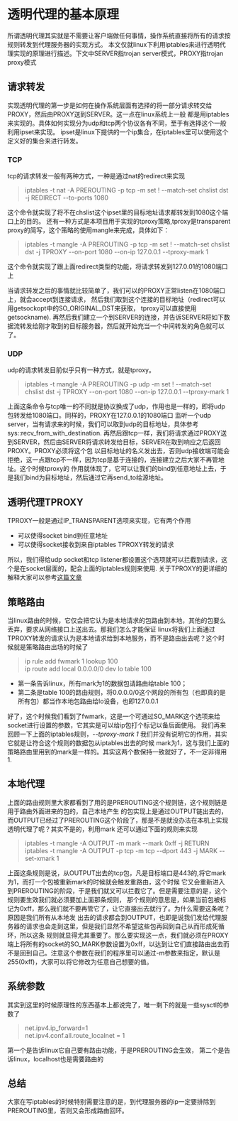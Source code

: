 # 透明代理的基本原理
所谓透明代理其实就是不需要让客户端做任何事情，操作系统直接将所有的请求按规则转发到代理服务器的实现方式。
本文仅就linux下利用iptables来进行透明代理实现的原理进行描述。下文中SERVER指trojan server模式，PROXY指trojan proxy模式
## 请求转发
实现透明代理的第一步是如何在操作系统层面有选择的将一部分请求转交给PROXY，然后由PROXY送到SERVER。这一点在linux系统上一般
都是用iptables来实现的。具体如何实现分为udp和tcp两个协议各有不同，至于有选择这个一般利用ipset来实现。
ipset是linux下提供的一个ip集合，在iptables里可以使用这个定义好的集合来进行转发。
### TCP
tcp的请求转发一般有两种方式，一种是通过nat的redirect来实现
> iptables -t nat -A PREROUTING -p tcp -m set ! --match-set chslist dst -j REDIRECT --to-ports 1080

这个命令就实现了将不在chslist这个ipset里的目标地址请求都转发到1080这个端口上的目的。
还有一种方式是本项目用于实现的tproxy策略,tproxy是transparent proxy的简写，这个策略的使用mangle来完成，具体如下：
> iptables -t mangle -A PREROUTING -p tcp -m set ! --match-set chslist dst -j TPROXY --on-port 1080 --on-ip 127.0.0.1 --tproxy-mark 1

这个命令就实现了跟上面redirect类型的功能，将请求转发到127.0.01的1080端口上

当请求转发之后的事情就比较简单了，我们可以的PROXY正常listen在1080端口上，就会accept到连接请求，
然后我们取到这个连接的目标地址（redirect可以用getsockopt中的SO_ORIGINAL_DST来获取， tproxy可以直接使用getsockname).
再然后我们建立一个到SERVER的连接，并告诉SERVER将如下数据流转发给刚才取到的目标服务器，然后就开始充当一个中间转发的角色就可以了。
### UDP
udp的请求转发目前似乎只有一种方式，就是tproxy。
> iptables -t mangle -A PREROUTING -p udp -m set ! --match-set chslist dst -j TPROXY --on-port 1080 --on-ip 127.0.0.1 --tproxy-mark 1 

上面这条命令与tcp唯一的不同就是协议换成了udp，作用也是一样的，即将udp包转发给1080端口。同样的，PROXY在127.0.0.1的1080端口
监听一个udp server，当有请求来的时候，我们可以取到udp的目标地址，具体参考sys::recv_from_with_destination.
再然后跟tcp一样，我们将请求通过PROXY送到SERVER，然后由SERVER将请求转发给目标，SERVER在取到响应之后返回PROXY。PROXY必须将这个包
以目标地址的名义发出去，否则udp接收端可能会拒绝，这一点跟tcp不一样，因为tcp是基于连接的，连接建立之后大家不再管地址。这个时候tproxy的
作用就体现了，它可以让我们的bind到任意地址上去，于是我们bind为目标地址，然后通过它再send_to给源地址。

## 透明代理TPROXY
TPROXY一般是通过IP_TRANSPARENT选项来实现，它有两个作用
* 可以使得socket bind到任意地址
* 可以使得socket接收到来自iptables TPROXY转发的请求

所以，我们得给udp socket和tcp listener都设置这个选项就可以拦截到请求，这个是在socket层面的，配合上面的iptables规则来使用.
关于TPROXY的更详细的解释大家可以参考[这篇文章](https://powerdns.org/tproxydoc/tproxy.md.html)

## 策略路由
当linux路由的时候，它仅会把它认为是本地请求的包路由到本地，其他的包要么丢弃，要求从网络接口上送出去。那我们怎么才能保证
linux将我们上面通过TPROXY转发的请求认为是本地请求给到本地服务，而不是路由出去呢？这个时候就是策略路由出场的时候了
>ip rule add fwmark 1 lookup 100<br>
>ip route add local 0.0.0.0/0 dev lo table 100<br>

* 第一条告诉linux，所有mark为1的数据包请路由给table 100；
* 第二条是table 100的路由规则，将0.0.0.0/0这个网段的所有包（也即真的是所有包）都当作本地包路由给lo设备，也即127.0.0.1

好了，这个时候我们看到了fwmark，这是一个可通过SO_MARK这个选项来给socket进行设置的参数，它其实是可以给ip包打个标记以备后面使用。
我们再来回顾一下上面的iptables规则，*--tproxy-mark 1* 我们并没有说明它的作用，其实它就是让符合这个规则的数据包从iptables出去的时候
mark为1，这与我们上面的策略路由里用到的mark是一样的。其实这两个数保持一致就好了，不一定非得用1.

## 本地代理
上面的路由规则里大家都看到了用的是PREROUTING这个规则链，这个规则链是用于路由外面进来的包的，自己本地产生
的包实现上是通过OUTPUT链出去的，而OUTPUT已经过了PREROUTING这个阶段了，那是不是就没办法在本机上实现透明代理了呢？其实不是的，利用mark
还可以通过下面的规则来实现
>iptables -t mangle -A OUTPUT -m mark --mark 0xff -j RETURN<br>
>iptables -t mangle -A OUTPUT -p tcp -m tcp --dport 443 -j MARK --set-xmark 1

上面这条规则是说，从OUTPUT出去的tcp包，凡是目标端口是443的,将它mark为1，而打一个包被重新mark的时候就会触发重路由，这个时候
它又会重新进入到PREROUTING的阶段，于是我们就又可以拦截它了。但是需要注意的是，这个规则要生效我们就必须要加上面那条规则，
那个规则的意思是，如果当前包被标记为0xff，那么我们就不要再管它了，让它直接出去就行了。为什么需要这条呢？原因是我们所有从本地发
出去的请求都会到OUTPUT，也即是说我们发给代理服务器的请求也会走到这里，但是我们显然不希望这些包再回到自己从而形成死循环，所以这条
规则就显得尤其重要了。那么要实现这一点，我们就必须在PROXY端上将所有的socket的SO_MARK参数设置为0xff，以达到让它们直接路由出去而
不是回到自己。注意这个参数在我们的程序里可以通过-m参数来指定，默认是255(0xff)，大家可以将它修改为任意自己想要的值。

## 系统参数
其实到这里的时候原理性的东西基本上都说完了，唯一剩下的就是一些sysctl的参数了
>net.ipv4.ip_forward=1<br>
>net.ipv4.conf.all.route_localnet = 1<br>

第一个是告诉linux它自己要有路由功能，于是PREROUTING会生效，
第二个是告诉linux，localhost也是需要路由的

## 总结
大家在写iptables的时候特别需要注意的是，到代理服务器的ip一定要排除到PREROUTING里，否则又会形成路由回环。
